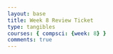 ```yaml
---
layout: base
title: Week 8 Review Ticket
type: tangibles
courses: { compsci: {week: 8} }
comments: true
---
```

